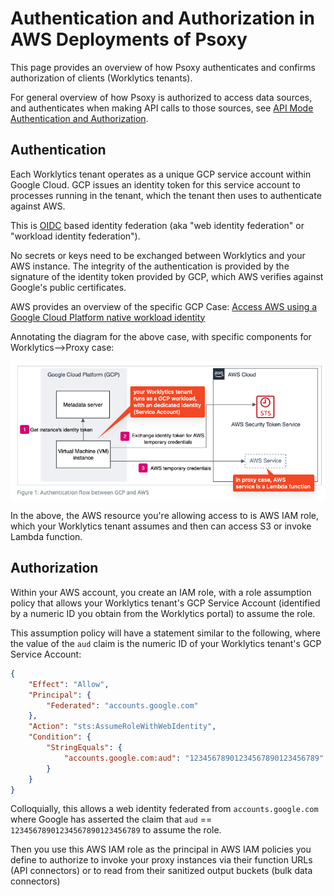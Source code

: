 # Authentication and Authorization in AWS Deployments of Psoxy

This page provides an overview of how Psoxy authenticates and confirms authorization of clients
(Worklytics tenants).

For general overview of how Psoxy is authorized to access data sources, and authenticates when
making API calls to those sources, see [API Mode Authentication and Authorization](../authentication-authorization.md).

## Authentication

Each Worklytics tenant operates as a unique GCP service account within Google Cloud. GCP issues an
identity token for this service account to processes running in the tenant, which the tenant then
uses to authenticate against AWS.

This is [OIDC](https://docs.aws.amazon.com/IAM/latest/UserGuide/id_roles_providers_oidc.html) based
identity federation (aka "web identity federation" or "workload identity federation").

No secrets or keys need to be exchanged between Worklytics and your AWS instance. The integrity of
the authentication is provided by the signature of the identity token provided by GCP, which AWS
verifies against Google's public certificates.

AWS provides an overview of the specific GCP Case:
[Access AWS using a Google Cloud Platform native workload identity](https://aws.amazon.com/blogs/security/access-aws-using-a-google-cloud-platform-native-workload-identity/)


Annotating the diagram for the above case, with specific components for Worklytics-->Proxy case:

![gcp-to-aws-workload-identity.png](gcp-to-aws-workload-identity.png)

In the above, the AWS resource you're allowing access to is AWS IAM role, which your Worklytics tenant
assumes and then can access S3 or invoke Lambda function.

## Authorization

Within your AWS account, you create an IAM role, with a role assumption policy that allows your
Worklytics tenant's GCP Service Account (identified by a numeric ID you obtain from the Worklytics
portal) to assume the role.

This assumption policy will have a statement similar to the following, where the value of the `aud`
claim is the numeric ID of your Worklytics tenant's GCP Service Account:

```json
{
	"Effect": "Allow",
	"Principal": {
		"Federated": "accounts.google.com"
	},
	"Action": "sts:AssumeRoleWithWebIdentity",
	"Condition": {
		"StringEquals": {
			"accounts.google.com:aud": "12345678901234567890123456789"
		}
	}
}
```

Colloquially, this allows a web identity federated from `accounts.google.com` where Google has
asserted the claim that `aud` == `12345678901234567890123456789` to assume the role.

Then you use this AWS IAM role as the principal in AWS IAM policies you define to authorize to
invoke your proxy instances via their function URLs (API connectors) or to read from their sanitized
output buckets (bulk data connectors)

